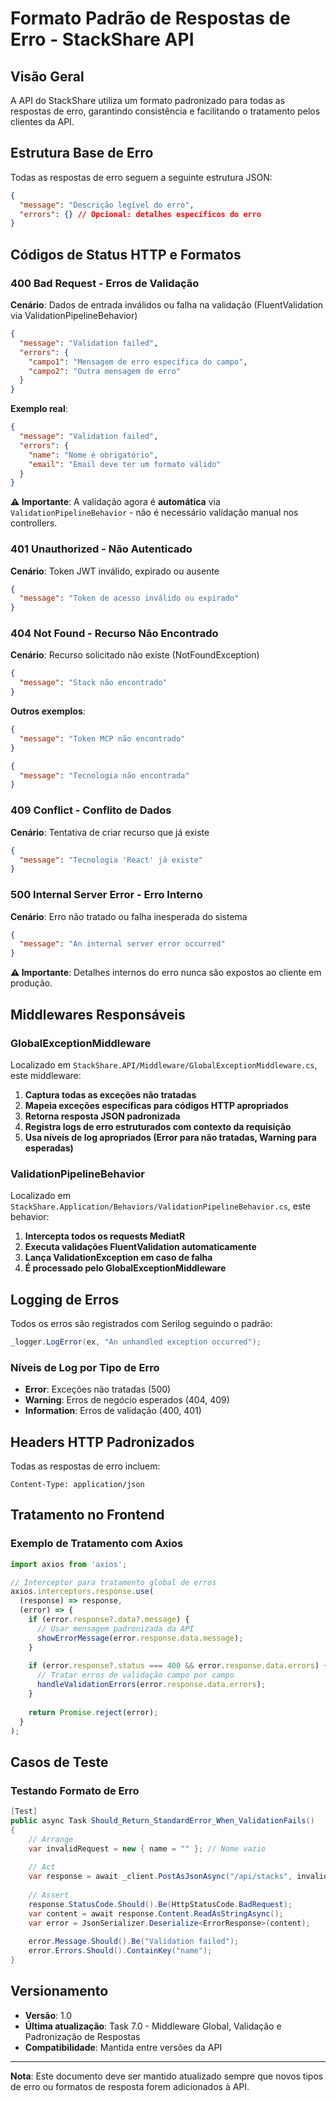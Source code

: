 # Formato Padrão de Respostas de Erro - StackShare API

## Visão Geral

A API do StackShare utiliza um formato padronizado para todas as respostas de erro, garantindo consistência e facilitando o tratamento pelos clientes da API.

## Estrutura Base de Erro

Todas as respostas de erro seguem a seguinte estrutura JSON:

```json
{
  "message": "Descrição legível do erro",
  "errors": {} // Opcional: detalhes específicos do erro
}
```

## Códigos de Status HTTP e Formatos

### 400 Bad Request - Erros de Validação

**Cenário**: Dados de entrada inválidos ou falha na validação (FluentValidation via ValidationPipelineBehavior)

```json
{
  "message": "Validation failed",
  "errors": {
    "campo1": "Mensagem de erro específica do campo",
    "campo2": "Outra mensagem de erro"
  }
}
```

**Exemplo real**:
```json
{
  "message": "Validation failed",
  "errors": {
    "name": "Nome é obrigatório",
    "email": "Email deve ter um formato válido"
  }
}
```

**⚠️ Importante**: A validação agora é **automática** via `ValidationPipelineBehavior` - não é necessário validação manual nos controllers.

### 401 Unauthorized - Não Autenticado

**Cenário**: Token JWT inválido, expirado ou ausente

```json
{
  "message": "Token de acesso inválido ou expirado"
}
```

### 404 Not Found - Recurso Não Encontrado

**Cenário**: Recurso solicitado não existe (NotFoundException)

```json
{
  "message": "Stack não encontrado"
}
```

**Outros exemplos**:
```json
{
  "message": "Token MCP não encontrado"
}
```

```json
{
  "message": "Tecnologia não encontrada"
}
```

### 409 Conflict - Conflito de Dados

**Cenário**: Tentativa de criar recurso que já existe

```json
{
  "message": "Tecnologia 'React' já existe"
}
```

### 500 Internal Server Error - Erro Interno

**Cenário**: Erro não tratado ou falha inesperada do sistema

```json
{
  "message": "An internal server error occurred"
}
```

**⚠️ Importante**: Detalhes internos do erro nunca são expostos ao cliente em produção.

## Middlewares Responsáveis

### GlobalExceptionMiddleware

Localizado em `StackShare.API/Middleware/GlobalExceptionMiddleware.cs`, este middleware:

1. **Captura todas as exceções não tratadas**
2. **Mapeia exceções específicas para códigos HTTP apropriados**
3. **Retorna resposta JSON padronizada**
4. **Registra logs de erro estruturados com contexto da requisição**
5. **Usa níveis de log apropriados (Error para não tratadas, Warning para esperadas)**

### ValidationPipelineBehavior

Localizado em `StackShare.Application/Behaviors/ValidationPipelineBehavior.cs`, este behavior:

1. **Intercepta todos os requests MediatR**
2. **Executa validações FluentValidation automaticamente**
3. **Lança ValidationException em caso de falha**
4. **É processado pelo GlobalExceptionMiddleware**

## Logging de Erros

Todos os erros são registrados com Serilog seguindo o padrão:

```csharp
_logger.LogError(ex, "An unhandled exception occurred");
```

### Níveis de Log por Tipo de Erro

- **Error**: Exceções não tratadas (500)
- **Warning**: Erros de negócio esperados (404, 409)
- **Information**: Erros de validação (400, 401)

## Headers HTTP Padronizados

Todas as respostas de erro incluem:

```
Content-Type: application/json
```

## Tratamento no Frontend

### Exemplo de Tratamento com Axios

```typescript
import axios from 'axios';

// Interceptor para tratamento global de erros
axios.interceptors.response.use(
  (response) => response,
  (error) => {
    if (error.response?.data?.message) {
      // Usar mensagem padronizada da API
      showErrorMessage(error.response.data.message);
    }
    
    if (error.response?.status === 400 && error.response.data.errors) {
      // Tratar erros de validação campo por campo
      handleValidationErrors(error.response.data.errors);
    }
    
    return Promise.reject(error);
  }
);
```

## Casos de Teste

### Testando Formato de Erro

```csharp
[Test]
public async Task Should_Return_StandardError_When_ValidationFails()
{
    // Arrange
    var invalidRequest = new { name = "" }; // Nome vazio
    
    // Act
    var response = await _client.PostAsJsonAsync("/api/stacks", invalidRequest);
    
    // Assert
    response.StatusCode.Should().Be(HttpStatusCode.BadRequest);
    var content = await response.Content.ReadAsStringAsync();
    var error = JsonSerializer.Deserialize<ErrorResponse>(content);
    
    error.Message.Should().Be("Validation failed");
    error.Errors.Should().ContainKey("name");
}
```

## Versionamento

- **Versão**: 1.0
- **Última atualização**: Task 7.0 - Middleware Global, Validação e Padronização de Respostas
- **Compatibilidade**: Mantida entre versões da API

---

**Nota**: Este documento deve ser mantido atualizado sempre que novos tipos de erro ou formatos de resposta forem adicionados à API.